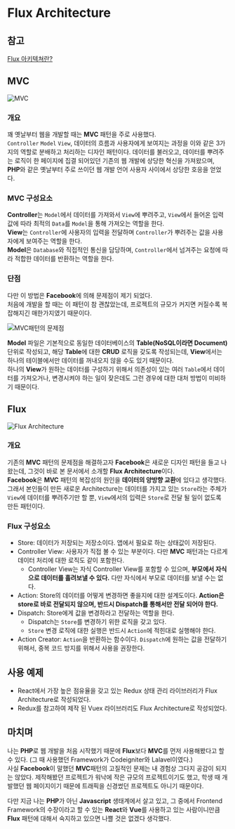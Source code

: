 # Flux Architecture
## 참고
[Flux 아키텍쳐란?](https://velog.io/@alskt0419/FLUX-%EC%95%84%ED%82%A4%ED%85%8D%EC%B3%90%EB%9E%80)
## MVC
![MVC](https://media.vlpt.us/images/alskt0419/post/ee1b0474-26a8-448e-bc2f-cda1724038fa/image.png)
### 개요
꽤 옛날부터 웹을 개발할 때는 **MVC** 패턴을 주로 사용했다.  
```Controller``` ```Model``` ```View```, 데이터의 흐름과 사용자에게 보여지는 과정을 이와 같은 3가지의 역할로 분배하고 처리하는 디자인 패턴이다. 데이터를 불러오고, 데이터를 뿌려주는 로직이 한 페이지에 집결 되어있던 기존의 웹 개발에 상당한 혁신을 가져왔으며, **PHP**와 같은 옛날부터 주로 쓰이던 웹 개발 언어 사용자 사이에서 상당한 호응을 얻었다.
### MVC 구성요소
**Controller**는 ```Model```에서 데이터를 가져와서 ```View```에 뿌려주고, ```View```에서 들어온 입력값에 따라 최적의 ```Data```를 ```Model```을 통해 가져오는 역할을 한다.  
**View**는 ```Controller```에 사용자의 입력을 전달하며 ```Controller```가 뿌려주는 값을 사용자에게 보여주는 역할을 한다.  
**Model**은 ```Database```와 직접적인 통신을 담당하며, ```Controller```에서 넘겨주는 요청에 따라 적합한 데이터를 반환하는 역할을 한다.
### 단점
다만 이 방법은 **Facebook**에 의해 문제점이 제기 되었다.  
처음에 개발을 할 때는 이 패턴이 참 괜찮았는데, 프로젝트의 규모가 커지면 커질수록 복잡해지긴 매한가지였기 때문이다.

![MVC패턴의 문제점](https://media.vlpt.us/images/alskt0419/post/35a7a12e-4f0d-416c-889c-92bdeca47dbb/image%20(1).png)

**Model** 파일은 기본적으로 동일한 데이터베이스의 **Table(NoSQL이라면 Document)** 단위로 작성되고, 해당 **Table**에 대한 **CRUD** 로직을 갖도록 작성되는데, **View**에서는 하나의 테이블에서만 데이터를 꺼내오지 않을 수도 있기 때문이다.  
하나의 **View**가 원하는 데이터를 구성하기 위해서 의존성이 있는 여러 ```Table```에서 데이터를 가져오거나, 변경시켜야 하는 일이 잦은데도 그런 경우에 대한 대처 방법이 미비하기 때문이다.
## Flux
![Flux Architecture](https://baeharam.netlify.app/media/architecture/flux.png)
### 개요
기존의 **MVC** 패턴의 문제점을 해결하고자 **Facebook**은 새로운 디자인 패턴을 들고 나왔는데, 그것이 바로 본 문서에서 소개할 **Flux Architecture**이다.  
**Facebook**은 **MVC** 패턴의 복잡성의 원인을 **데이터의 양방향 교환**에 있다고 생각했다.  
그래서 본인들이 만든 새로운 Architecture는 데이터를 가지고 있는 ```Store```라는 주체가 ```View```에 데이터를 뿌려주기만 할 뿐, ```View```에서의 입력은 ```Store```로 전달 될 일이 없도록 만든 패턴이다.
### Flux 구성요소
- Store: 데이터가 저장되는 저장소이다. 앱에서 필요로 하는 상태값이 저장된다.
- Controller View: 사용자가 직접 볼 수 있는 부분이다. 다만 **MVC** 패턴과는 다르게 데이터 처리에 대한 로직도 같이 포함한다.
  - Controller View는 자식 Controller View를 포함할 수 있으며, **부모에서 자식으로 데이터를 흘려보낼 수 있다.** 다만 자식에서 부모로 데이터를 보낼 수는 없다.
- Action: Store의 데이터를 어떻게 변경하면 좋을지에 대한 설계도이다. **Action은 store로 바로 전달되지 않으며, 반드시 Dispatch를 통해서만 전달 되어야 한다.**
- Dispatch: Store에게 값을 변경하라고 전달하는 역할을 한다.
  - Dispatch는 ```Store```를 변경하기 위한 로직을 갖고 있다.
  - ```Store``` 변경 로직에 대한 실행은 반드시 ```Action```에 적힌대로 실행해야 한다.
- Action Creator: ```Action```을 반환하는 함수이다. ```Dispatch```에 원하는 값을 전달하기 위해서, 중복 코드 방지를 위해서 사용을 권장한다.
## 사용 예제
- React에서 가장 높은 점유율을 갖고 있는 Redux 상태 관리 라이브러리가 Flux Architecture로 작성되었다.
- Redux를 참고하여 제작 된 Vuex 라이브러리도 Flux Architecture로 작성되었다.
## 마치며
나는 **PHP**로 웹 개발을 처음 시작했기 때문에 **Flux**보다 **MVC**를 먼저 사용해봤다고 할 수 있다. (그 때 사용했던 Framework가 Codeigniter와 Lalavel이였다.)  
사실 **Facebook**이 말했던 **MVC**패턴의 고질적인 문제는 내 경험상 그다지 공감이 되지는 않았다. 제작해봤던 프로젝트가 워낙에 작은 규모의 프로젝트이기도 했고, 학생 때 개발했던 웹 페이지이기 때문에 트래픽을 신경썼던 프로젝트도 아니기 때문이다.

다만 지금 나는 **PHP**가 아닌 **Javascript** 생태계에서 살고 있고, 그 중에서 Frontend Framework의 수장이라고 할 수 있는 **React**와 **Vue**를 사용하고 있는 사람이니만큼 **Flux** 패턴에 대해서 숙지하고 있으면 나쁠 것은 없겠다 생각했다.